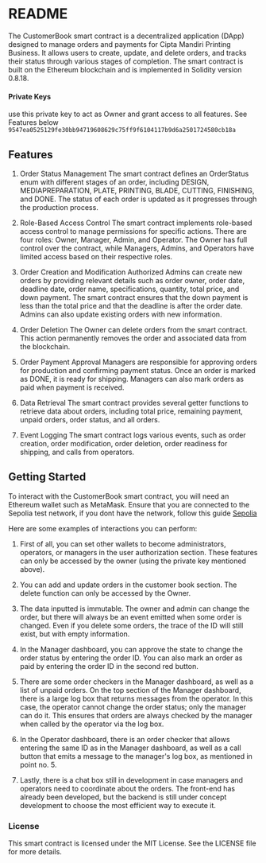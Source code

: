 # README

The CustomerBook smart contract is a decentralized application (DApp) designed to manage orders and payments for Cipta Mandiri Printing Business. It allows users to create, update, and delete orders, and tracks their status through various stages of completion. The smart contract is built on the Ethereum blockchain and is implemented in Solidity version 0.8.18.

#### Private Keys
use this private key to act as Owner and grant access to all features. See Features below
`9547ea0525129fe30bb94719608629c75ff9f6104117b9d6a2501724580cb18a`


## Features

1. Order Status Management
The smart contract defines an OrderStatus enum with different stages of an order, including DESIGN, MEDIAPREPARATION, PLATE, PRINTING, BLADE, CUTTING, FINISHING, and DONE. The status of each order is updated as it progresses through the production process.

2. Role-Based Access Control
The smart contract implements role-based access control to manage permissions for specific actions. There are four roles: Owner, Manager, Admin, and Operator. The Owner has full control over the contract, while Managers, Admins, and Operators have limited access based on their respective roles.

3. Order Creation and Modification
Authorized Admins can create new orders by providing relevant details such as order owner, order date, deadline date, order name, specifications, quantity, total price, and down payment. The smart contract ensures that the down payment is less than the total price and that the deadline is after the order date. Admins can also update existing orders with new information.

4. Order Deletion
The Owner can delete orders from the smart contract. This action permanently removes the order and associated data from the blockchain.

5. Order Payment Approval
Managers are responsible for approving orders for production and confirming payment status. Once an order is marked as DONE, it is ready for shipping. Managers can also mark orders as paid when payment is received.

6. Data Retrieval
The smart contract provides several getter functions to retrieve data about orders, including total price, remaining payment, unpaid orders, order status, and all orders.

7. Event Logging
The smart contract logs various events, such as order creation, order modification, order deletion, order readiness for shipping, and calls from operators.


## Getting Started
To interact with the CustomerBook smart contract, you will need an Ethereum wallet such as MetaMask. Ensure that you are connected to the Sepolia test network, if you dont have the network, follow this guide
[Sepolia](https://www.datawallet.com/crypto/add-sepolia-to-metamask)

Here are some examples of interactions you can perform:

1. First of all, you can set other wallets to become administrators, operators, or managers in the user authorization section. These features can only be accessed by the owner (using the private key mentioned above).

2. You can add and update orders in the customer book section. The delete function can only be accessed by the Owner.

3. The data inputted is immutable. The owner and admin can change the order, but there will always be an event emitted when some order is changed. Even if you delete some orders, the trace of the ID will still exist, but with empty information.

4. In the Manager dashboard, you can approve the state to change the order status by entering the order ID. You can also mark an order as paid by entering the order ID in the second red button.

5. There are some order checkers in the Manager dashboard, as well as a list of unpaid orders. On the top section of the Manager dashboard, there is a large log box that returns messages from the operator. In this case, the operator cannot change the order status; only the manager can do it. This ensures that orders are always checked by the manager when called by the operator via the log box.

6. In the Operator dashboard, there is an order checker that allows entering the same ID as in the Manager dashboard, as well as a call button that emits a message to the manager's log box, as mentioned in point no. 5.

7. Lastly, there is a chat box still in development in case managers and operators need to coordinate about the orders. The front-end has already been developed, but the backend is still under concept development to choose the most efficient way to execute it.

### License
This smart contract is licensed under the MIT License. See the LICENSE file for more details.
